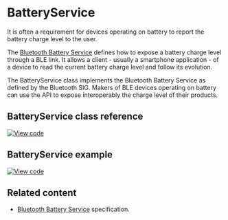 # BatteryService

It is often a requirement for devices operating on battery to report the battery charge level to the user.

The [Bluetooth Battery Service](https://www.bluetooth.org/docman/handlers/downloaddoc.ashx?doc_id=245138) defines how to expose a battery charge level through a BLE link. It allows a client - usually a smartphone application - of a device to read the current battery charge level and follow its evolution.

The BatteryService class implements the Bluetooth Battery Service as defined by the Bluetooth SIG. Makers of BLE devices operating on battery can use the API to expose interoperably the charge level of their products.

## BatteryService class reference

[![View code](https://www.mbed.com/embed/?type=library)](https://os.mbed.com/docs/mbed-os/v6.5/mbed-os-api-doxy/class_battery_service.html)

## BatteryService example

[![View code](https://www.mbed.com/embed/?url=https://github.com/ARMmbed/mbed-os-example-ble/blob/mbed-os-6.5.0/BLE_BatteryLevel/source)](https://github.com/ARMmbed/mbed-os-example-ble/blob/mbed-os-6.5.0/BLE_BatteryLevel/source/main.cpp)

## Related content

- [Bluetooth Battery Service](https://www.bluetooth.org/docman/handlers/downloaddoc.ashx?doc_id=245138) specification.
